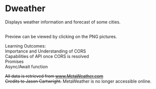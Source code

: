 # Dweather

Displays weather information and forecast of some cities.<br><br>

Preview can be viewed by clicking on the PNG pictures.

Learning Outcomes:<br>
Importance and Understanding of CORS<br>
Capabilities of API once CORS is resolved<br>
Promises<br>
Async/Await function

~~All data is retrieved from www.MetaWeather.com~~ <br>
~~Credits to Jason Cartwright.~~
MetaWeather is no longer accessible online.
